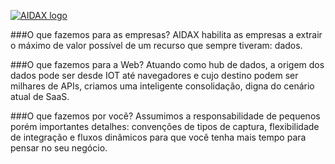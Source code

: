 [![AIDAX logo](https://raw.githubusercontent.com/astfarias/aidax/master/files/logo/logo2-less.png)](http://aidaxbi.com/)


###O que fazemos para as empresas?
AIDAX habilita as empresas a extrair o máximo de valor possível de um recurso que  sempre tiveram: dados.

###O que fazemos para a Web?
Atuando como hub de dados, a origem dos dados pode ser desde IOT até navegadores e cujo destino podem ser milhares de APIs, criamos uma inteligente consolidação, digna do cenário atual de SaaS.

###O que fazemos por você? 
Assumimos a responsabilidade de pequenos porém importantes detalhes: convenções de tipos de captura, flexibilidade de integração e fluxos dinâmicos para que você tenha mais tempo para pensar no seu negócio.